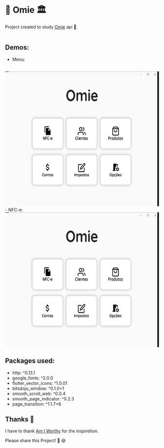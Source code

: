 # 💼 Omie 🏛

Project created to study [Omie](http://omie.com/) api 🎒.
<br/><br/>

## Demos:

- Menu:
<br/>
<img src="https://raw.githubusercontent.com/Mosarto/omie/main/demo/menu.gif" width="623" height="440" title="Screen Shoot">
<br/>
- NFC-e:
<br/>
<img src="https://raw.githubusercontent.com/Mosarto/omie/main/demo/nfce.gif" width="623" height="440" title="Screen Shoot">
<br/>

## Packages used:

- http: ^0.13.1
- google_fonts: ^2.0.0
- flutter_vector_icons: ^1.0.01
- bitsdojo_window: ^0.1.0+1
- smooth_scroll_web: ^0.0.4
- smooth_page_indicator: ^0.2.3
- page_transition: ^1.1.7+6


## Thanks 👏

I have to thank [Am I Worthy](https://www.youtube.com/channel/UCXGfNWkgQ7KThxoiESymb5w) for the inspiretion. 

Please share this Project! 🤝 😄
